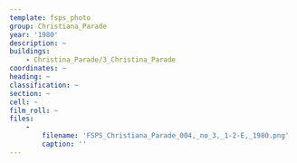 ```yaml
---
template: fsps_photo
group: Christiana_Parade
year: '1980'
description: ~
buildings:
    - Christina_Parade/3_Christina_Parade
coordinates: ~
heading: ~
classification: ~
section: ~
cell: ~
film_roll: ~
files:
    -
        filename: 'FSPS_Christiana_Parade_004,_no_3,_1-2-E,_1980.png'
        caption: ''
---
```

